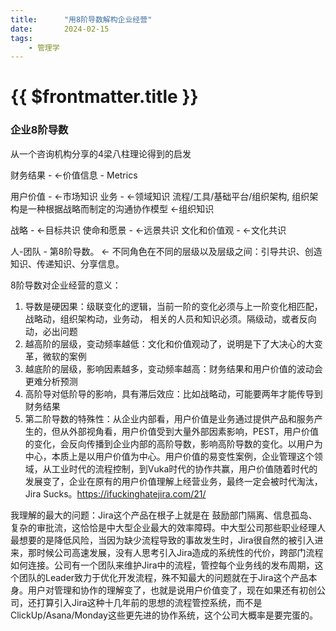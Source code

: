 ```yaml
---
title:      "用8阶导数解构企业经营"
date:       2024-02-15
tags:
    - 管理学
---
```


# {{ $frontmatter.title }}

### 企业8阶导数

从一个咨询机构分享的4梁八柱理论得到的启发

财务结果 -               <-价值信息 - Metrics

用户价值 -               <-市场知识
业务 -                  <-领域知识
流程/工具/基础平台/组织架构, 组织架构是一种根据战略而制定的沟通协作模型 <-组织知识

战略 -                  <-目标共识
使命和愿景 -             <-远景共识
文化和价值观 -           <-文化共识

人-团队 - 第8阶导数。         <- 不同角色在不同的层级以及层级之间：引导共识、创造知识、传递知识、分享信息。

8阶导数对企业经营的意义：
1. 导数是硬因果：级联变化的逻辑，当前一阶的变化必须与上一阶变化相匹配，战略动，组织架构动，业务动， 相关的人员和知识必须。隔级动，或者反向动，必出问题
2. 越高阶的层级，变动频率越低：文化和价值观动了，说明是下了大决心的大变革，微软的案例
3. 越底阶的层级，影响因素越多，变动频率越高：财务结果和用户价值的波动会更难分析预测
4. 高阶导对低阶导的影响，具有滞后效应：比如战略动，可能要两年才能传导到财务结果
5. 第二阶导数的特殊性：从企业内部看，用户价值是业务通过提供产品和服务产生的，但从外部视角看，用户价值受到大量外部因素影响，PEST，用户价值的变化，会反向传播到企业内部的高阶导数，影响高阶导数的变化。以用户为中心，本质上是以用户价值为中心。用户价值的易变性案例，企业管理这个领域，从工业时代的流程控制，到Vuka时代的协作共赢，用户价值随着时代的发展变了，企业在原有的用户价值理解上经营业务，最终一定会被时代淘汰，Jira Sucks。https://ifuckinghatejira.com/21/

我理解的最大的问题：Jira这个产品在根子上就是在 鼓励部门隔离、信息孤岛、复杂的审批流，这恰恰是中大型企业最大的效率障碍。中大型公司那些职业经理人最想要的是降低风险，当因为缺少流程导致的事故发生时，Jira很自然的被引入进来，那时候公司高速发展，没有人思考引入Jira造成的系统性的代价，跨部门流程如何连接。公司有一个团队来维护Jira中的流程，管控每个业务线的发布周期，这个团队的Leader致力于优化开发流程，殊不知最大的问题就在于Jira这个产品本身。用户对管理和协作的理解变了，也就是说用户价值变了，现在如果还有初创公司，还打算引入Jira这种十几年前的思想的流程管控系统，而不是ClickUp/Asana/Monday这些更先进的协作系统，这个公司大概率是要完蛋的。
